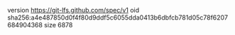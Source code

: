 version https://git-lfs.github.com/spec/v1
oid sha256:a4e487850d0f4f80d9ddf5c6055dda0413b6dbfcb781d05c78f6207684904368
size 6878
